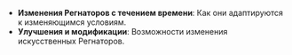 
- **Изменения Регнаторов с течением времени**: Как они адаптируются к изменяющимся условиям.
- **Улучшения и модификации**: Возможности изменения искусственных Регнаторов.